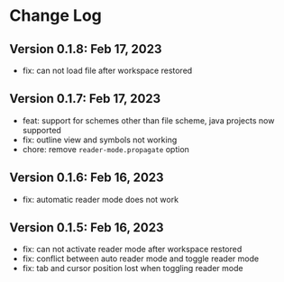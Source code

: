 # Change Log

## Version 0.1.8: Feb 17, 2023

- fix: can not load file after workspace restored

## Version 0.1.7: Feb 17, 2023

- feat: support for schemes other than file scheme, java projects now supported
- fix: outline view and symbols not working
- chore: remove `reader-mode.propagate` option

## Version 0.1.6: Feb 16, 2023

- fix: automatic reader mode does not work

## Version 0.1.5: Feb 16, 2023

- fix: can not activate reader mode after workspace restored
- fix: conflict between auto reader mode and toggle reader mode
- fix: tab and cursor position lost when toggling reader mode
